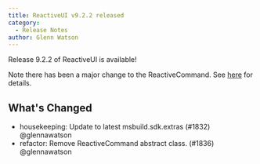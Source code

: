 ```yaml
---
title: ReactiveUI v9.2.2 released
category: 
  - Release Notes
author: Glenn Watson
---
```


Release 9.2.2 of ReactiveUI is available!

Note there has been a major change to the ReactiveCommand. See [here](https://reactiveui.net/blog/2018/11/reactive-command-abstract) for details.

## What's Changed

* housekeeping: Update to latest msbuild.sdk.extras (#1832) @glennawatson
* refactor: Remove ReactiveCommand abstract class. (#1836) @glennawatson
